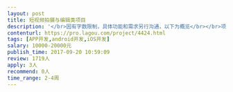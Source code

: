 ```yaml
---                
layout: post       
title: 短视频拍摄与编辑类项目           
description: '</br>因有字数限制，具体功能和需求另行沟通，以下为概览</br></br>项目状况：</br>目前有全套交互，和高保真原型</br></br>人员要求：</br>短视频拍摄：固定帧率、码率、分辨率</br>视频压缩：压缩视频质量</br>视频编辑：视频裁剪、循环模式、播放速度等</br>视频合成：视频抽帧处理后合并</br>图片编辑：对图片像素进行擦写处理</br>视频防抖：电子稳像、帧运算</br></br>功能列表：</br>1、打开APP</br>引导图、闪屏</br>2、首页</br>●设置按钮、轮播图</br>●入口按钮区域（拍摄入口、从相册选择入口、精选入口、收藏入口、个人入口）</br>●精选列表区域</br>3、设置页</br>4、拍摄页</br>闪光灯按钮</br>定时按钮（3s、10s）</br>九宫格按钮</br>图像比例按钮</br>前置摄像头切换按钮</br>从相册选择入口</br>拍摄功能 </br>5、编辑页</br>●快速操作区域</br> 撤销操作按钮</br> 复原按钮</br> 恢复操作按钮</br> 保存按钮</br> 工具区域</br>●工具区域</br> 笔刷工具：笔刷功能（可调大小）、橡皮擦功能（可调大小）、防抖功能</br> 工作台支持pinch功能，可对编辑对象进行放大缩小，进行精准操作</br> 编辑工具：旋转视频（左90，右90）、裁剪视频（裁剪视频长度和初始帧、结束帧）</br> 模式工具：播放模式（回弹，重复）、播放速度、淡出视频（调节视频在多少秒时淡出）</br> 滤镜工具：分类列表、最近使用 </br>6、分享页</br>●视频预览区域（首帧虚化处理作为背景） </br>●分享平台区域（自己平台、微信、朋友圈、微薄、QQ、美拍） </br>7、相册选择页 </br>8、精选页</br>●内容列表区域</br>●筛选按钮区域 </br>9、全屏页</br>10、登录页</br>微信登录按钮</br>微博登录按钮</br>QQ登录按钮</br>11、个人页</br>●个人信息展示区域（头像、昵称、VIP标识）</br>●已发布的视频TAB（只展示作品列表、作品描述、作品标签）</br>●草稿箱TAB：展示视频列表、“点击编辑”按钮，点击后展示：编辑按钮、删除按钮</br>12、去水印页</br>'     
contenturl: https://pro.lagou.com/project/4424.html      
tags: [APP开发,android开发,iOS开发]            
salary: 10000-20000元          
publish_time: 2017-09-20 10:59:09         
review: 1719人                   
apply: 3人                   
recommend: 0人                   
time_range: 2-4周              
---                 
```

